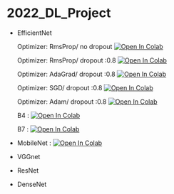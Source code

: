 # 2022_DL_Project

- EfficientNet  

  Optimizer: RmsProp/ no dropout [![Open In Colab](https://colab.research.google.com/assets/colab-badge.svg)](https://colab.research.google.com/drive/1MOPueNIVVNaJ-4tSxFwoSORmYs3X13jI?usp=sharing)
  
  Optimizer: RmsProp/ dropout :0.8 [![Open In Colab](https://colab.research.google.com/assets/colab-badge.svg)](https://colab.research.google.com/drive/1_cBRvaKXRUp5P-7xr93iXZspBGtFsT48?usp=sharing)
  
  Optimizer: AdaGrad/ dropout :0.8 [![Open In Colab](https://colab.research.google.com/assets/colab-badge.svg)](https://colab.research.google.com/drive/1mhjd8e5JsnldRVF4rLIafVDmwkoa_htd?usp=sharing)
  
  Optimizer: SGD/ dropout :0.8 [![Open In Colab](https://colab.research.google.com/assets/colab-badge.svg)](https://colab.research.google.com/drive/1Get7Q-361X1FvYPQk10OQMtv9gp23VY6?usp=sharing)
  
  Optimizer: Adam/ dropout :0.8 [![Open In Colab](https://colab.research.google.com/assets/colab-badge.svg)](https://colab.research.google.com/drive/1ssyLQdu5upuX7WfU6Af8ar-ewn0OgicI?usp=sharing)
  
  B4 : [![Open In Colab](https://colab.research.google.com/assets/colab-badge.svg)](https://colab.research.google.com/drive/1gg4x-6U-wLKk0BlwuWn8VUR25WK-KedT?usp=sharing)
  
  B7 : [![Open In Colab](https://colab.research.google.com/assets/colab-badge.svg)](https://colab.research.google.com/drive/1_harrqFaUdpBam8bQr8Xi28dKlS4rc0D?usp=sharing)


- MobileNet : [![Open In Colab](https://colab.research.google.com/assets/colab-badge.svg)](https://colab.research.google.com/drive/1EuycoCVVuNml-dboF0H7i-QgixPOtEuQ?usp=sharing)

- VGGnet

- ResNet

- DenseNet
